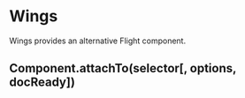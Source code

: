 # Wings

Wings provides an alternative Flight component.

## Component.attachTo(selector[, options, docReady])